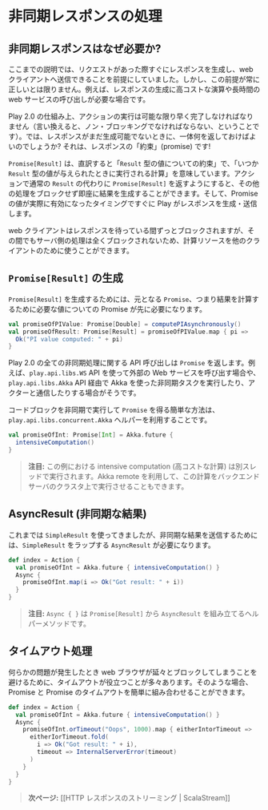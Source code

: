 <!-- translated -->
<!--
# Handling asynchronous results
-->
# 非同期レスポンスの処理

<!--
## Why asynchronous results?
-->
## 非同期レスポンスはなぜ必要か?

<!--
Until now, we were able to generate the result to send to the web client directly. However, this is not always the case: the result might depend on an expensive computation or of a long web service call.
-->
ここまでの説明では、リクエストがあった際すぐにレスポンスを生成し、web クライアントへ送信できることを前提にしていました。しかし、この前提が常に正しいとは限りません。例えば、レスポンスの生成に高コストな演算や長時間の web サービスの呼び出しが必要な場合です。

<!--
Because of the way Play 2.0 works, the action code must be as fast as possible (ie. non blocking). So what should we return as result if we are not yet able to generate it? The response is a promise of result! 
-->
Play 2.0 の仕組み上、アクションの実行は可能な限り早く完了しなければなりません（言い換えると、ノン・ブロッキングでなければならない、ということです）。では、レスポンスがまだ生成可能でないときに、一体何を返しておけばよいのでしょうか? それは、レスポンスの「約束」(promise) です!

<!--
A `Promise[Result]` will eventually be redeemed with a value of type `Result`. By giving a `Promise[Result]` instead if a normal `Result`, we are able to quickly generate the result without blocking. Then, Play will serve this result as soon as the promise is redeemed. 
-->
`Promise[Result]` は、直訳すると「`Result` 型の値についての約束」で、「いつか `Result` 型の値が与えられたときに実行される計算」を意味しています。アクションで通常の `Result` の代わりに `Promise[Result]` を返すようにすると、その他の処理をブロックせず即座に結果を生成することができます。そして、Promise の値が実際に有効になったタイミングですぐに Play がレスポンスを生成・送信します。

<!--
The web client will be blocked while waiting for the response, but nothing will be blocked on the server, and server resources can be used to serve other clients.
-->
web クライアントはレスポンスを待っている間ずっとブロックされますが、その間でもサーバ側の処理は全くブロックされないため、計算リソースを他のクライアントのために使うことができます。

<!--
## How to create a `Promise[Result]`
-->
## `Promise[Result]` の生成

<!--
To create a `Promise[Result]` we need another promise first: the promise that will give us the actual value we need to compute the result:
-->
`Promise[Result]` を生成するためには、元となる `Promise`、つまり結果を計算するために必要な値についての Promise が先に必要になります。

```scala
val promiseOfPIValue: Promise[Double] = computePIAsynchronously()
val promiseOfResult: Promise[Result] = promiseOfPIValue.map { pi =>
  Ok("PI value computed: " + pi)    
}
```

<!--
All of Play 2.0’s asynchronous API calls give you a `Promise`. This is the case whether you are calling an external web service using the `play.api.libs.WS` API, or using Akka to schedule asynchonous tasks or to communicate with actors using `play.api.libs.Akka`.
-->
Play 2.0 の全ての非同期処理に関する API 呼び出しは `Promise` を返します。例えば、`play.api.libs.WS` API を使って外部の Web サービスを呼び出す場合や、`play.api.libs.Akka` API 経由で Akka を使った非同期タスクを実行したり、アクターと通信したりする場合がそうです。

<!--
A simple way to execute a block of code asynchronously and to get a `Promise` is to use the `play.api.libs.concurrent.Akka` helpers:
-->
コードブロックを非同期で実行して `Promise` を得る簡単な方法は、`play.api.libs.concurrent.Akka` ヘルパーを利用することです。

```scala
val promiseOfInt: Promise[Int] = Akka.future {
  intensiveComputation()
}
```

<!--
> **Note:** Here, the intensive computation will just be run on another thread. It is also possible to run it remotely on a cluster of backend servers using Akka remote.
-->
> **注目:** この例における intensive computation (高コストな計算) は別スレッドで実行されます。Akka remote を利用して、この計算をバックエンドサーバのクラスタ上で実行させることもできます。

<!--
## AsyncResult
-->
## AsyncResult (非同期な結果)

<!--
While we were using `SimpleResult` until now, to send an asynchronous result, we need an `AsyncResult` to wrap the actual `SimpleResult`:
-->
これまでは `SimpleResult` を使ってきましたが、非同期な結果を送信するためには、`SimpleResult` をラップする `AsyncResult` が必要になります。

```scala
def index = Action {
  val promiseOfInt = Akka.future { intensiveComputation() }
  Async {
    promiseOfInt.map(i => Ok("Got result: " + i))
  }
}
```

<!--
> **Note:** `Async { }` is an helper method that builds an `AsyncResult` from a `Promise[Result]`.
-->
> **注目:** `Async { }` は `Promise[Result]` から `AsyncResult` を組み立てるヘルパーメソッドです。

<!--
## Handling time-outs
-->
## タイムアウト処理

<!--
It is often useful to handle time-outs properly, to avoid having the web browser block and wait if something goes wrong. You can easily compose a promise with a promise timeout to handle these cases:
-->
何らかの問題が発生したとき web ブラウザが延々とブロックしてしまうことを避けるために、タイムアウトが役立つことが多々あります。そのような場合、 Promise と Promise のタイムアウトを簡単に組み合わせることができます。

```scala
def index = Action {
  val promiseOfInt = Akka.future { intensiveComputation() }
  Async {
    promiseOfInt.orTimeout("Oops", 1000).map { eitherIntorTimeout =>
      eitherIorTimeout.fold(
        i => Ok("Got result: " + i),
        timeout => InternalServerError(timeout)
      )    
    }  
  }
}
```

<!--
> **Next:** [[Streaming HTTP responses | ScalaStream]]
-->
> **次ページ:** [[HTTP レスポンスのストリーミング | ScalaStream]]